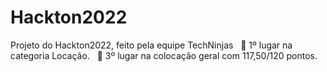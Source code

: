 # Hackton2022
Projeto do Hackton2022, feito pela equipe TechNinjas 
&nbsp;
🥇 1º lugar na categoria Locação.
&nbsp;
🥉 3º lugar na colocação geral com 117,50/120 pontos. 
